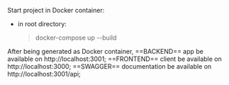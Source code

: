 Start project in Docker container:
 - in root directory: 
    > docker-compose up --build

After being generated as Docker container,
==BACKEND== app be available on http://localhost:3001;
==FRONTEND== client be available on http://localhost:3000;
==SWAGGER== documentation be available on http://localhost:3001/api;